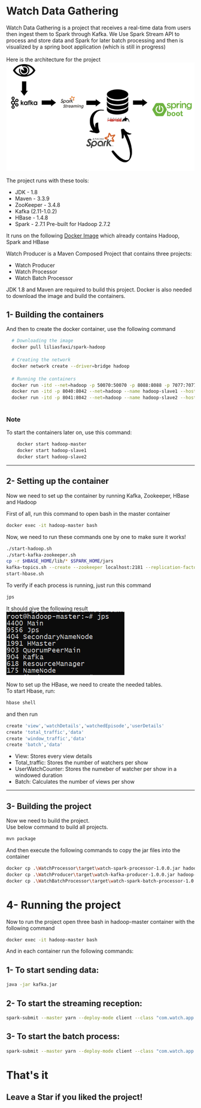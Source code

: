 # Watch Data Gathering
Watch Data Gathering is a project that receives a real-time data from users then ingest them to Spark through Kafka. We Use Spark Stream API to process and store data and Spark for later batch 
processing and then is visualized by a spring boot application (which is still in progress)
<br> <br>
Here is the architecture for the project
![Watch Data Gathering Architecture](./img/arch.png)

The project runs with these tools:

- JDK - 1.8
- Maven - 3.3.9
- ZooKeeper - 3.4.8
- Kafka (2.11-1.0.2)
- HBase - 1.4.8
- Spark - 2.7.1 Pre-built for Hadoop 2.7.2

It runs on the following [Docker Image](https://hub.docker.com/r/liliasfaxi/spark-hadoop) which already contains Hadoop, Spark and HBase

Watch Producer is a Maven Composed Project that contains three projects:

- Watch Producer
- Watch Processor
- Watch Batch Processor

JDK 1.8 and Maven are required to build this project.
Docker is also needed to download the image and build the containers.

## 1- Building the containers


And then to create the docker container, use the following command


```sh
  # Downloading the image
  docker pull liliasfaxi/spark-hadoop
  
  # Creating the network
  docker network create --driver=bridge hadoop
  
  # Running the containers
  docker run -itd --net=hadoop -p 50070:50070 -p 8088:8088 -p 7077:7077 -p 16010:16010 --name hadoop-master --hostname hadoop-master liliasfaxi/spark-hadoop:hv-2.7.2
  docker run -itd -p 8040:8042 --net=hadoop --name hadoop-slave1 --hostname hadoop-slave1 liliasfaxi/spark-hadoop:hv-2.7.2
  docker run -itd -p 8041:8042 --net=hadoop --name hadoop-slave2 --hostname hadoop-slave2 liliasfaxi/spark-hadoop:hv-2.7.2
  
```

### Note 
 
To start the containers later on, use this command:

```sh 
    docker start hadoop-master
    docker start hadoop-slave1
    docker start hadoop-slave2
```
<hr>

## 2- Setting up the container
Now we need to set up the container by running Kafka, Zookeeper, HBase and Hadoop

First of all, run this command to open bash in the master container
```sh
docker exec -it hadoop-master bash
```
Now, we need to run these commands one by one to make sure it works!
```sh
./start-hadoop.sh
./start-kafka-zookeeper.sh	
cp -r $HBASE_HOME/lib/* $SPARK_HOME/jars
kafka-topics.sh --create --zookeeper localhost:2181 --replication-factor 1 --partitions 1 --topic watch-data-event
start-hbase.sh
```

To verify if each process is running, just run this command
```sh
jps
```
It should give the following result
![Processes](./img/jps.png)

Now to set up the HBase, we need to create the needed tables. <br>
To start Hbase, run: 
```sh
hbase shell
```

and then run 
```sh
create 'view','watchDetails','watchedEpisode','userDetails'
create 'total_traffic','data'
create 'window_traffic','data'
create 'batch','data'

``` 
- View: Stores every view details
- Total_traffic: Stores the number of watchers per show
- UserWatchCounter: Stores the numeber of watcher per show in a windowed duration
- Batch: Calculates the number of views per show 
<hr>

## 3- Building the project
Now we need to build the project. <br>
Use below command to build all projects.

```sh
mvn package
```

And then execute the following commands to copy the jar files into the container

```sh
docker cp .\WatchProcessor\target\watch-spark-processor-1.0.0.jar hadoop-master:/root/sparkStreaming.jar
docker cp .\WatchProducer\target\watch-kafka-producer-1.0.0.jar hadoop-master:root/kafka.jar
docker cp .\WatchBatchProcessor\target\watch-spark-batch-processor-1.0.0.jar hadoop-master:/root/sparkBatch.jar
```

# 4- Running the project 

Now to run the project open three bash in hadoop-master container with the following command 
```sh
docker exec -it hadoop-master bash
```

And in each container run the following commands:

## 1- To start sending data:

```sh
java -jar kafka.jar
```

## 2- To start the streaming reception:

```sh
spark-submit --master yarn --deploy-mode client --class "com.watch.app.spark.processor.WatchDataProcessor" sparkStreaming.jar
```

## 3- To start the batch process:

```sh
spark-submit --master yarn --deploy-mode client --class "com.watch.app.spark.processor.WatchBatchProcessor" sparkBatch.jar
```

# That's it
## Leave a Star if you liked the project!
